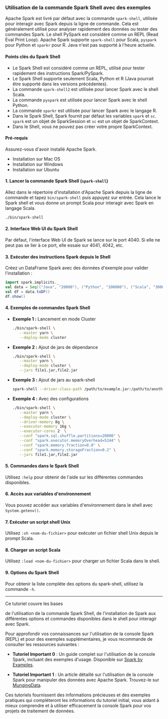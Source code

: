 ### Utilisation de la commande Spark Shell avec des exemples

Apache Spark est livré par défaut avec la commande `spark-shell`, utilisée pour interagir avec Spark depuis la ligne de commande. Cela est généralement utilisé pour analyser rapidement des données ou tester des commandes Spark. Le shell PySpark est considéré comme un REPL (Read Eval Print Loop). Apache Spark supporte `spark-shell` pour Scala, `pyspark` pour Python et `sparkr` pour R. Java n'est pas supporté à l'heure actuelle.

#### Points clés du Spark Shell

- Le Spark Shell est considéré comme un REPL, utilisé pour tester rapidement des instructions Spark/PySpark.
- Le Spark Shell supporte seulement Scala, Python et R (Java pourrait être supporté dans les versions précédentes).
- La commande `spark-shell2` est utilisée pour lancer Spark avec le shell Scala.
- La commande `pyspark` est utilisée pour lancer Spark avec le shell Python.
- La commande `sparkr` est utilisée pour lancer Spark avec le langage R.
- Dans le Spark Shell, Spark fournit par défaut les variables `spark` et `sc`. `spark` est un objet de SparkSession et `sc` est un objet de SparkContext.
- Dans le Shell, vous ne pouvez pas créer votre propre SparkContext.

#### Pré-requis

Assurez-vous d'avoir installé Apache Spark.

- Installation sur Mac OS
- Installation sur Windows
- Installation sur Ubuntu

#### 1. Lancer la commande Spark Shell (`spark-shell`)

Allez dans le répertoire d'installation d'Apache Spark depuis la ligne de commande et tapez `bin/spark-shell` puis appuyez sur entrée. Cela lance le Spark shell et vous donne un prompt Scala pour interagir avec Spark en langage Scala.

```bash
./bin/spark-shell
```

#### 2. Interface Web UI du Spark Shell

Par défaut, l'interface Web UI de Spark se lance sur le port 4040. Si elle ne peut pas se lier à ce port, elle essaie sur 4041, 4042, etc.

#### 3. Exécuter des instructions Spark depuis le Shell

Créez un DataFrame Spark avec des données d'exemple pour valider l'installation :

```scala
import spark.implicits._
val data = Seq(("Java", "20000"), ("Python", "100000"), ("Scala", "3000"))
val df = data.toDF() 
df.show()
```

#### 4. Exemples de commandes Spark Shell

- **Exemple 1 :** Lancement en mode Cluster

  ```bash
  ./bin/spark-shell \
     --master yarn \
     --deploy-mode cluster
  ```

- **Exemple 2 :** Ajout de jars de dépendance

  ```bash
  ./bin/spark-shell \
     --master yarn \
     --deploy-mode cluster \
     --jars file1.jar,file2.jar
  ```

- **Exemple 3 :** Ajout de jars au spark-shell

  ```bash
  spark-shell --driver-class-path /path/to/example.jar:/path/to/another.jar
  ```

- **Exemple 4 :** Avec des configurations

  ```bash
  ./bin/spark-shell \
     --master yarn \
     --deploy-mode cluster \
     --driver-memory 8g \
     --executor-memory 16g \
     --executor-cores 2  \
     --conf "spark.sql.shuffle.partitions=20000" \
     --conf "spark.executor.memoryOverhead=5244" \
     --conf "spark.memory.fraction=0.8" \
     --conf "spark.memory.storageFraction=0.2" \
     --jars file1.jar,file2.jar
  ```

#### 5. Commandes dans le Spark Shell

Utilisez `:help` pour obtenir de l'aide sur les différentes commandes disponibles.

#### 6. Accès aux variables d'environnement

Vous pouvez accéder aux variables d'environnement dans le shell avec `System.getenv()`.

#### 7. Exécuter un script shell Unix

Utilisez `:sh <nom-du-fichier>` pour exécuter un fichier shell Unix depuis le prompt Scala.

#### 8. Charger un script Scala

Utilisez `:load <nom-du-fichier>` pour charger un fichier Scala dans le shell.

#### 9. Options du Spark Shell

Pour obtenir la liste complète des options du spark-shell, utilisez la commande `-h`.

---

Ce tutoriel couvre les bases

 de l'utilisation de la commande Spark Shell, de l'installation de Spark aux différentes options et commandes disponibles dans le shell pour interagir avec Spark.

 Pour approfondir vos connaissances sur l'utilisation de la console Spark (REPL) et pour des exemples supplémentaires, je vous recommande de consulter les ressources suivantes :

- **Tutoriel Important 0** : Un guide complet sur l'utilisation de la console Spark, incluant des exemples d'usage. Disponible sur [Spark by Examples](https://sparkbyexamples.com/spark/spark-shell-usage-with-examples/).

- **Tutoriel Important 1** : Un article détaillé sur l'utilisation de la console Spark pour manipuler des données avec Apache Spark. Trouvez-le sur [MungingData](https://mungingdata.com/apache-spark/using-the-console/).

Ces tutoriels fournissent des informations précieuses et des exemples pratiques qui compléteront les informations du tutoriel initial, vous aidant à mieux comprendre et à utiliser efficacement la console Spark pour vos projets de traitement de données.